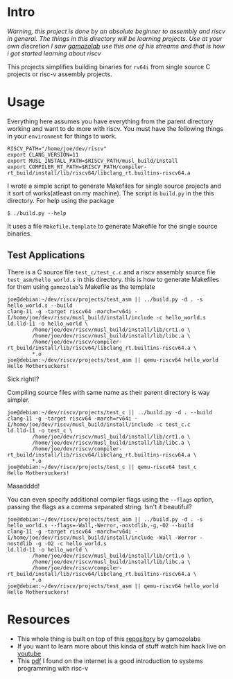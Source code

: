 # Intro
*Warning, this project is done by an absolute beginner to assembly and riscv in general.
The things in this directory will be learning projects. Use at your own discretion
I saw [gamozolab](https://github.com/gamozolabs) use this one of his streams and that is
how i got started learning about riscv*

This projects simplifies building binaries for `rv64i` from single source C projects or
risc-v assembly projects.

# Usage
Everything here assumes you have everything from the parent directory working and want
to do more with riscv. You must have the following things in your `environment` for things
to work.
```
RISCV_PATH="/home/joe/dev/riscv"
export CLANG_VERSION=11
export MUSL_INSTALL_PATH=$RISCV_PATH/musl_build/install
export COMPILER_RT_PATH=$RISCV_PATH/compiler-rt_build/install/lib/riscv64/libclang_rt.builtins-riscv64.a
```

I wrote a simple script to generate Makefiles for single source projects and it sort of 
works(atleast on my machine). The script is `build.py` in the this directory.
For help using the package

    $ ./build.py --help

It uses a file `Makefile.template` to generate Makefile for the single source binaries.

## Test Applications
There is a C source file `test_c/test_c.c` and a riscv assembly source file `test_asm/hello_world.s` in this directory. this is how to generate Makefiles for them using `gamozolab`'s Makefile as the template

```
joe@debian:~/dev/riscv/projects/test_asm || ../build.py -d . -s hello_world.s --build
clang-11 -g -target riscv64 -march=rv64i -I/home/joe/dev/riscv/musl_build/install/include -c hello_world.s
ld.lld-11 -o hello_world \
        /home/joe/dev/riscv/musl_build/install/lib/crt1.o \
        /home/joe/dev/riscv/musl_build/install/lib/libc.a \
        /home/joe/dev/riscv/compiler-rt_build/install/lib/riscv64/libclang_rt.builtins-riscv64.a \
        *.o
joe@debian:~/dev/riscv/projects/test_asm || qemu-riscv64 hello_world
Hello Mothersuckers!
```
Sick right!?

Compiling source files with same name as their parent directory is way simpler.

```
joe@debian:~/dev/riscv/projects/test_c || ../build.py -d . --build
clang-11 -g -target riscv64 -march=rv64i -I/home/joe/dev/riscv/musl_build/install/include -c test_c.c
ld.lld-11 -o test_c \
        /home/joe/dev/riscv/musl_build/install/lib/crt1.o \
        /home/joe/dev/riscv/musl_build/install/lib/libc.a \
        /home/joe/dev/riscv/compiler-rt_build/install/lib/riscv64/libclang_rt.builtins-riscv64.a \
        *.o
joe@debian:~/dev/riscv/projects/test_c || qemu-riscv64 test_c
Hello Mothersuckers!
```
Maaadddd!

You can even specify additional compiler flags using the `--flags` option, passing the flags as
a comma separated string. Isn't it beautiful?
```
joe@debian:~/dev/riscv/projects/test_asm || ../build.py -d . -s hello_world.s --flags=-Wall,-Werror,-nostdlib,-g,-O2 --build
clang-11 -g -target riscv64 -march=rv64i -I/home/joe/dev/riscv/musl_build/install/include -Wall -Werror -nostdlib -g -O2 -c hello_world.s
ld.lld-11 -o hello_world \
        /home/joe/dev/riscv/musl_build/install/lib/crt1.o \
        /home/joe/dev/riscv/musl_build/install/lib/libc.a \
        /home/joe/dev/riscv/compiler-rt_build/install/lib/riscv64/libclang_rt.builtins-riscv64.a \
        *.o
joe@debian:~/dev/riscv/projects/test_asm || qemu-riscv64 hello_world
Hello Mothersuckers!
```

# Resources
- This whole thing is built on top of this [repository](https://github.com/gamozolabs/riscv) by gamozolabs
- If you want to learn more about this kinda of stuff watch him hack live on [youtube](https://www.youtube.com/user/gamozolabs)
- This [pdf](https://shakti.org.in/docs/risc-v-asm-manual.pdf) I found on the internet is a good introduction to systems programming with risc-v
